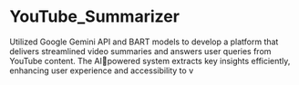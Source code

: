 # YouTube_Summarizer

Utilized Google Gemini API and BART models to develop
a platform that delivers streamlined video summaries and answers user queries from YouTube content. The AIpowered system extracts key insights efficiently, enhancing user experience and accessibility to v
